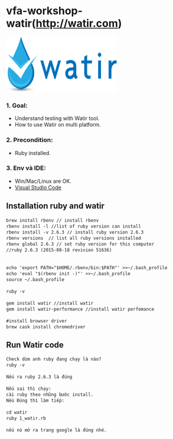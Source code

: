 # vfa-workshop-watir(http://watir.com)
<img src="https://raw.githubusercontent.com/watir/watir_logo/master/Logo/Watir_logo.png" width="300" height="150"/>

### 1. Goal:
- Understand testing with Watir tool.
- How to use Watir on multi platform.
### 2. Precondition:
- Ruby installed.
### 3. Env và IDE:
- Win/Mac/Linux are OK.
- [Visual Studio Code](https://code.visualstudio.com/)



## Installation ruby and watir

```
brew install rbenv // install rbenv
rbenv install -l //list of ruby version can install
rbenv install -v 2.6.3 // install ruby version 2.6.3
rbenv versions  // list all ruby versions installed
rbenv global 2.6.3 // set ruby version for this computer
//ruby 2.6.3 (2015-08-18 revivion 51636)


echo 'export PATH="$HOME/.rbenv/bin:$PATH"' >>~/.bash_profile
echo 'eval "$(rbenv init -)"' >>~/.bash_profile
source ~/.bash_profile

ruby -v

gem install watir //install watir
gem install watir-performance //install watir perfomance

#install browser driver
brew cask install chromedriver
```

## Run Watir code

```
Check dùm anh ruby đang chạy là nào?
ruby -v

Nếu ra ruby 2.6.3 là đúng

Nếu sai thì chạy:
cài ruby theo những bước install.
Nếu Đúng thì làm tiếp:

cd watir
ruby 1_watir.rb

nếu nó mở ra trang google là đúng nhé.


```


